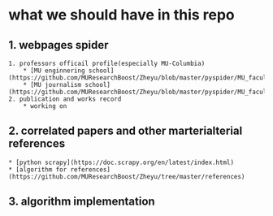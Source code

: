 # what we should have in this repo

## 1. webpages spider 
	1. professors officail profile(especially MU-Columbia)
		* [MU enginnering school](https://github.com/MUResearchBoost/Zheyu/blob/master/pyspider/MU_faculty/MU_faculty/spiders/journalism_faculty.py)
		* [MU journalism school](https://github.com/MUResearchBoost/Zheyu/blob/master/pyspider/MU_faculty/MU_faculty/spiders/engineering_faculty.py)
	2. publication and works record
		* working on
## 2. correlated papers and other marterialterial references
	* [python scrapy](https://doc.scrapy.org/en/latest/index.html) 
	* [algorithm for references](https://github.com/MUResearchBoost/Zheyu/tree/master/references)
## 3. algorithm implementation

